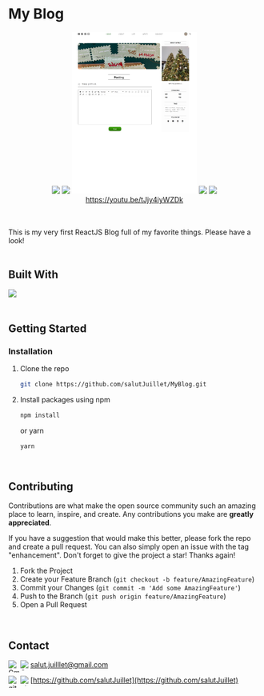 <!--
# My Blog
    [![Top Langs](https://github-readme-stats.vercel.app/api/top-langs/?username=salutJuillet&layout=compact)](https://github.com/salutJuillet/MyBlog)
-->


<!-- ABOUT THE PROJECT -->
# My Blog

<div align="center">
  <img src="public/images/MyBlog-preview-01.png" width="250px"/>
  <img src="public/images/MyBlog-preview-04.png" width="250px"/>
  <img src="public/images/MyBlog-preview-05.png" width="250px"/>
  <img src="public/images/MyBlog-preview-02.png" width="375px"/>
  <img src="public/images/MyBlog-preview-03.png" width="375px"/> <br/>
  <a href="https://youtu.be/tJjy4iyWZDk" target="_blank">https://youtu.be/tJjy4iyWZDk</a>
</div> <br/><br/>

This is my very first ReactJS Blog full of my favorite things. Please have a look!
<br/><br/>



## Built With

[<img src="https://img.shields.io/badge/React-61DAFB?style=flat-square&logo=React&logoColor=white"/>][React-url]
<br/><br/>



<!-- GETTING STARTED -->
## Getting Started

### Installation

1. Clone the repo
   ```sh
   git clone https://github.com/salutJuillet/MyBlog.git
   ```
2. Install packages using npm
   ```sh
   npm install
   ```
   
   or yarn
   ```sh
   yarn
   ```
<br/>



<!-- USAGE EXAMPLES -->
<!--
	# Usage
	Use this space to show useful examples of how a project can be used. Additional screenshots, code examples and demos work well in this space. You may also link to more resources.
-->



<!-- CONTRIBUTING -->
## Contributing

Contributions are what make the open source community such an amazing place to learn, inspire, and create. Any contributions you make are **greatly appreciated**.

If you have a suggestion that would make this better, please fork the repo and create a pull request. You can also simply open an issue with the tag "enhancement".
Don't forget to give the project a star! Thanks again!

1. Fork the Project
2. Create your Feature Branch (`git checkout -b feature/AmazingFeature`)
3. Commit your Changes (`git commit -m 'Add some AmazingFeature'`)
4. Push to the Branch (`git push origin feature/AmazingFeature`)
5. Open a Pull Request
<br/>



<!-- CONTACT -->
## Contact

<img src="https://raw.githubusercontent.com/simple-icons/simple-icons/develop/icons/gmail.svg#gh-light-mode-only" alt="Gmail" align=left width=24 height=24><img src="https://raw.githubusercontent.com/simple-icons/simple-icons/develop/icons/gmail.svg#gh-dark-mode-only" alt="Gmail" align=left width=20 height=20> salut.juilllet@gmail.com


<img src="https://raw.githubusercontent.com/simple-icons/simple-icons/develop/icons/github.svg#gh-light-mode-only" alt="gitHub" align=left width=24 height=24><img src="https://raw.githubusercontent.com/simple-icons/simple-icons/develop/icons/github.svg#gh-dark-mode-only" alt="gitHub" align=left width=20 height=20> [https://github.com/salutJuillet](https://github.com/salutJuillet)




<!-- MARKDOWN LINKS & IMAGES -->
<!-- https://www.markdownguide.org/basic-syntax/#reference-style-links -->
[React-url]: https://reactjs.org/

